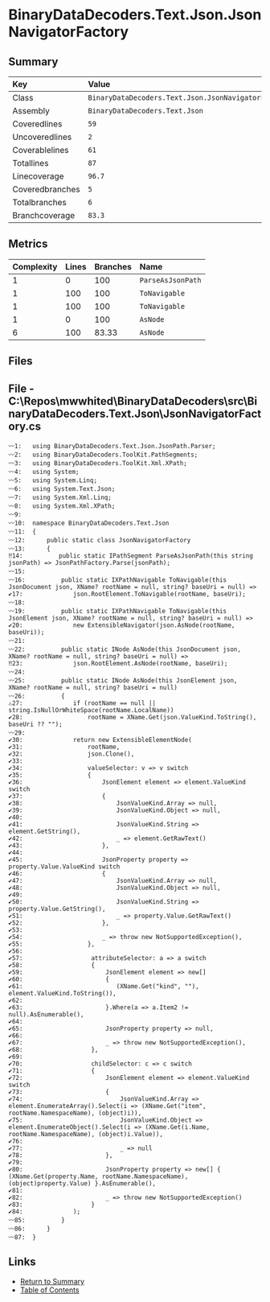 ﻿# BinaryDataDecoders.Text.Json.JsonNavigatorFactory

## Summary

| Key             | Value                                               |
| :-------------- | :-------------------------------------------------- |
| Class           | `BinaryDataDecoders.Text.Json.JsonNavigatorFactory` |
| Assembly        | `BinaryDataDecoders.Text.Json`                      |
| Coveredlines    | `59`                                                |
| Uncoveredlines  | `2`                                                 |
| Coverablelines  | `61`                                                |
| Totallines      | `87`                                                |
| Linecoverage    | `96.7`                                              |
| Coveredbranches | `5`                                                 |
| Totalbranches   | `6`                                                 |
| Branchcoverage  | `83.3`                                              |

## Metrics

| Complexity | Lines | Branches | Name              |
| :--------- | :---- | :------- | :---------------- |
| 1          | 0     | 100      | `ParseAsJsonPath` |
| 1          | 100   | 100      | `ToNavigable`     |
| 1          | 100   | 100      | `ToNavigable`     |
| 1          | 0     | 100      | `AsNode`          |
| 6          | 100   | 83.33    | `AsNode`          |

## Files

## File - C:\Repos\mwwhited\BinaryDataDecoders\src\BinaryDataDecoders.Text.Json\JsonNavigatorFactory.cs

```CSharp
〰1:   using BinaryDataDecoders.Text.Json.JsonPath.Parser;
〰2:   using BinaryDataDecoders.ToolKit.PathSegments;
〰3:   using BinaryDataDecoders.ToolKit.Xml.XPath;
〰4:   using System;
〰5:   using System.Linq;
〰6:   using System.Text.Json;
〰7:   using System.Xml.Linq;
〰8:   using System.Xml.XPath;
〰9:   
〰10:  namespace BinaryDataDecoders.Text.Json
〰11:  {
〰12:      public static class JsonNavigatorFactory
〰13:      {
‼14:          public static IPathSegment ParseAsJsonPath(this string jsonPath) => JsonPathFactory.Parse(jsonPath);
〰15:  
〰16:          public static IXPathNavigable ToNavigable(this JsonDocument json, XName? rootName = null, string? baseUri = null) =>
✔17:              json.RootElement.ToNavigable(rootName, baseUri);
〰18:  
〰19:          public static IXPathNavigable ToNavigable(this JsonElement json, XName? rootName = null, string? baseUri = null) =>
✔20:              new ExtensibleNavigator(json.AsNode(rootName, baseUri));
〰21:  
〰22:          public static INode AsNode(this JsonDocument json, XName? rootName = null, string? baseUri = null) =>
‼23:              json.RootElement.AsNode(rootName, baseUri);
〰24:  
〰25:          public static INode AsNode(this JsonElement json, XName? rootName = null, string? baseUri = null)
〰26:          {
⚠27:              if (rootName == null || string.IsNullOrWhiteSpace(rootName.LocalName))
✔28:                  rootName = XName.Get(json.ValueKind.ToString(), baseUri ?? "");
〰29:  
✔30:              return new ExtensibleElementNode(
✔31:                  rootName,
✔32:                  json.Clone(),
✔33:  
✔34:                  valueSelector: v => v switch
✔35:                  {
✔36:                      JsonElement element => element.ValueKind switch
✔37:                      {
✔38:                          JsonValueKind.Array => null,
✔39:                          JsonValueKind.Object => null,
✔40:  
✔41:                          JsonValueKind.String => element.GetString(),
✔42:                          _ => element.GetRawText()
✔43:                      },
✔44:  
✔45:                      JsonProperty property => property.Value.ValueKind switch
✔46:                      {
✔47:                          JsonValueKind.Array => null,
✔48:                          JsonValueKind.Object => null,
✔49:  
✔50:                          JsonValueKind.String => property.Value.GetString(),
✔51:                          _ => property.Value.GetRawText()
✔52:                      },
✔53:  
✔54:                      _ => throw new NotSupportedException(),
✔55:                  },
✔56:  
✔57:                   attributeSelector: a => a switch
✔58:                   {
✔59:                       JsonElement element => new[]
✔60:                       {
✔61:                          (XName.Get("kind", ""), element.ValueKind.ToString()),
✔62:  
✔63:                       }.Where(a => a.Item2 != null).AsEnumerable(),
✔64:  
✔65:                       JsonProperty property => null,
✔66:  
✔67:                       _ => throw new NotSupportedException(),
✔68:                   },
✔69:  
✔70:                   childSelector: c => c switch
✔71:                   {
✔72:                       JsonElement element => element.ValueKind switch
✔73:                       {
✔74:                           JsonValueKind.Array => element.EnumerateArray().Select(i => (XName.Get("item", rootName.NamespaceName), (object)i)),
✔75:                           JsonValueKind.Object => element.EnumerateObject().Select(i => (XName.Get(i.Name, rootName.NamespaceName), (object)i.Value)),
✔76:  
✔77:                           _ => null
✔78:                       },
✔79:  
✔80:                       JsonProperty property => new[] { (XName.Get(property.Name, rootName.NamespaceName), (object)property.Value) }.AsEnumerable(),
✔81:  
✔82:                       _ => throw new NotSupportedException()
✔83:                   }
✔84:              );
〰85:          }
〰86:      }
〰87:  }
```

## Links

* [Return to Summary](Summary.md)
* [Table of Contents](../TOC.md)


